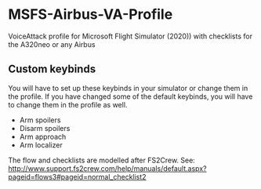 # MSFS-Airbus-VA-Profile
VoiceAttack profile for Microsoft Flight Simulator (2020)) with checklists for the A320neo or any Airbus

## Custom keybinds
You will have to set up these keybinds in your simulator or change them in the profile.
If you have changed some of the default keybinds, you will have to change them in the profile as well.
- Arm spoilers
- Disarm spoilers
- Arm approach
- Arm localizer

The flow and checklists are modelled after FS2Crew. See: http://www.support.fs2crew.com/help/manuals/default.aspx?pageid=flows3#pageid=normal_checklist2

